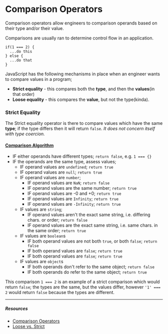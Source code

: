 # Comparison Operators

Comparison operators allow engineers to comparison operands based on their type and/or their value.

Comparisons are usually ran to determine control flow in an application.

```
if(1 === 2) {
  ...do this
} else {
  ...do that
}
```

JavaScript has the following mechanisms in place when an engineer wants to compare values in a program;

- **Strict equality** - this compares both the **type**, and then the **values**(in that order)
- **Loose equality** - this compares the **value**, but not the type(kinda).

### **Strict Equality**

The Strict equality operator is there to compare values which have the same **type**; if the type differs then it will return `false`. _It does not concern itself with type coercion._

#### [Comparison Algorithm](http://ecma-international.org/ecma-262/5.1/#sec-11.9.6)

- IF either operands have different types; `return false`, e.g. `1 === {}`
- IF the operands are the same type, assess values;
  - IF operand values are `undefined`; `return true`
  - IF operand values are `null`; `return true`
  - IF operand values are `number`;
    - IF operand values are `NaN`; `return false`
    - IF operand values are the same number; `return true`
    - IF operand values are -0 and +0; `return true`
    - IF operand values are `Infinity`; `return true`
    - IF operand values are `-Infinity`; `return true`
  - IF values are `string`;
    - IF operand values aren't the exact same string, i.e. differing chars. or order; `return false`
    - IF operand values are the exact same string, i.e. same chars. in the same order; `return true`
  - IF values are `boolean`s
    - IF both operand values are not both `true`, or both `false`; `return false`
    - IF both operand values are `false`; `return true`
    - IF both operand values are `false`; `return true`
  - IF values are `object`s
    - IF both operands don't refer to the same object; `return false`
    - IF both operands do refer to the same object; `return true`

This comparison `1 === 2` is an example of a strict comparison which would return `false`; the types are the same, but the values differ, however `'1' === 2` would return `false` because the types are different.

---

##### Resources

- [Comparison Operators](https://developer.mozilla.org/en-US/docs/Web/JavaScript/Reference/Operators/Comparison_Operators)
- [Loose vs. Strict](https://medium.com/@tonero91/making-sense-of-javascript-loose-vs-strict-equality-7675b2b90b3c)
